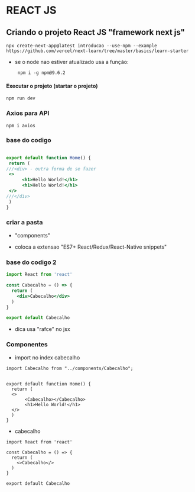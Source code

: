 # REACT JS

## Criando o projeto React JS "framework next js"


    npx create-next-app@latest introducao --use-npm --example https://github.com/vercel/next-learn/tree/master/basics/learn-starter

* se o node nao estiver atualizado usa a função:

       npm i -g npm@9.6.2


 #### Executar o projeto (startar o projeto)

    npm run dev

### Axios para API

    npm i axios

### base do codigo
 ```jsx

 export default function Home() {
  return (
///<div> - outra forma de se fazer
  <>
       <h1>Hello World!</h1>
       <h1>Hello World!</h1>
  </>
///</div>
  )
}

```

 ### criar a pasta
  * "components"

  * coloca a extensao "ES7+ React/Redux/React-Native snippets"

### base do codigo 2 

```jsx
import React from 'react'

const Cabecalho = () => {
  return (
    <div>Cabecalho</div>
  )
}

export default Cabecalho

```
 * dica usa "rafce" no jsx

### Componentes

* import no index cabecalho
```
import Cabecalho from "../components/Cabecalho";


export default function Home() {
  return (
  <>
       <Cabecalho></Cabecalho>
       <h1>Hello World!</h1>
  </>
  )
}
```

* cabecalho

```
import React from 'react'

const Cabecalho = () => {
  return (
    <>Cabecalho</>
  )
}

export default Cabecalho

```
